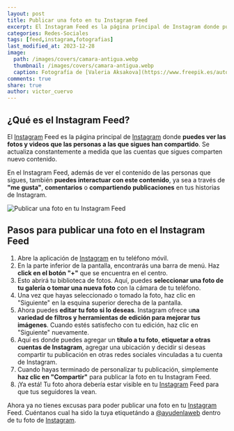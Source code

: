 ```yaml
---
layout: post
title: Publicar una foto en tu Instagram Feed
excerpt: El Instagram Feed es la página principal de Instagram donde puedes ver las fotos y videos que las personas a las que sigues han compartido
categories: Redes-Sociales
tags: [feed,instagram,fotografias]
last_modified_at: 2023-12-28
image:
  path: /images/covers/camara-antigua.webp
  thumbnail: /images/covers/camara-antigua.webp
  caption: Fotografía de [Valeria Aksakova](https://www.freepik.es/autor/valeria-aksakova)
comments: true
share: true
author: victor_cuervo
---
```


## ¿Qué es el Instagram Feed?


El [Instagram](https://ayudaenlaweb.com/redes-sociales/que-es-instagram/) Feed es la página principal de [Instagram](https://ayudaenlaweb.com/redes-sociales/que-es-instagram/) donde **puedes ver las fotos y videos que las personas a las que sigues han compartido**. Se actualiza constantemente a medida que las cuentas que sigues comparten nuevo contenido.


En el Instagram Feed, además de ver el contenido de las personas que sigues, también **puedes interactuar con este contenido**, ya sea a través de **"me gusta"**, **comentarios** o **compartiendo publicaciones** en tus historias de Instagram.


![Publicar una foto en tu Instagram Feed](https://ayudaenlaweb.com/images/articulos/instagram/foto-instagram.webp)


## Pasos para publicar una foto en el Instagram Feed

1. Abre la aplicación de [Instagram](https://ayudaenlaweb.com/redes-sociales/que-es-instagram/) en tu teléfono móvil.
2. En la parte inferior de la pantalla, encontrarás una barra de menú. Haz **click en el botón "+"** que se encuentra en el centro.
3. Esto abrirá tu biblioteca de fotos. Aquí, puedes **seleccionar una foto de tu galería o tomar una nueva foto** con la cámara de tu teléfono.
4. Una vez que hayas seleccionado o tomado la foto, haz clic en "Siguiente" en la esquina superior derecha de la pantalla.
5. Ahora puedes **editar tu foto si lo deseas**. Instagram ofrece u**na variedad de filtros y herramientas de edición para mejorar tus imágenes**. Cuando estés satisfecho con tu edición, haz clic en "Siguiente" nuevamente.
6. Aquí es donde puedes agregar un **título a tu foto**, **etiquetar a otras cuentas de Instagram**, agregar una ubicación y decidir si deseas compartir tu publicación en otras redes sociales vinculadas a tu cuenta de Instagram.
7. Cuando hayas terminado de personalizar tu publicación, simplemente **haz clic en "Compartir"** para publicar la foto en tu Instagram Feed.
8. ¡Ya está! Tu foto ahora debería estar visible en tu [Instagram](https://ayudaenlaweb.com/redes-sociales/que-es-instagram/) Feed para que tus seguidores la vean.

Ahora ya no tienes excusas para poder publicar una foto en tu [Instagram](https://ayudaenlaweb.com/redes-sociales/que-es-instagram/) Feed. Cuéntanos cual ha sido la tuya etiquetándo a [@ayudenlaweb](https://www.instagram.com/ayudaenlaweb) dentro de tu foto de [Instagram](https://ayudaenlaweb.com/redes-sociales/que-es-instagram/).

